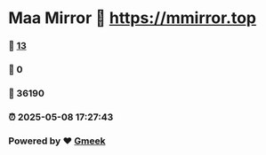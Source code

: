 # Maa Mirror :link: https://mmirror.top 
### :page_facing_up: [13](https://mmirror.top/tag.html) 
### :speech_balloon: 0 
### :hibiscus: 36190 
### :alarm_clock: 2025-05-08 17:27:43 
### Powered by :heart: [Gmeek](https://github.com/Meekdai/Gmeek)
